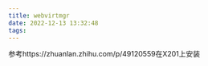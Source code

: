```yaml
---
title: webvirtmgr
date: 2022-12-13 13:32:48
tags:
---
```


参考https://zhuanlan.zhihu.com/p/49120559在X201上安装